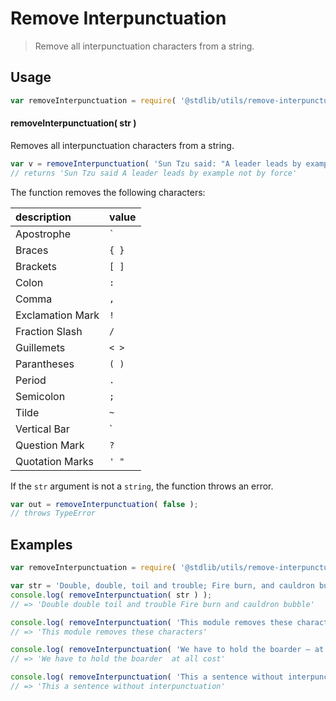 # Remove Interpunctuation

> Remove all interpunctuation characters from a string.


<!-- <intro> -->

<!-- </intro> -->


<!-- <usage> -->

## Usage

``` javascript
var removeInterpunctuation = require( '@stdlib/utils/remove-interpunctuation-string' );
```

#### removeInterpunctuation( str )

Removes all interpunctuation characters from a string.


``` javascript
var v = removeInterpunctuation( 'Sun Tzu said: "A leader leads by example not by force."' );
// returns 'Sun Tzu said A leader leads by example not by force'
```

The function removes the following characters:

| description    | value   |
|:---------------|:--------|
| Apostrophe | `` ` `` |
| Braces | `{ }` |
| Brackets | `[ ]` |
| Colon | `:` |
| Comma | `,` |
| Exclamation Mark | `!` |
| Fraction Slash | `/` |
| Guillemets | `< >` |
| Parantheses | `( )` |
| Period | `.` |
| Semicolon | `;` |
| Tilde | `~` |
| Vertical Bar | `|` |
| Question Mark | `?` |
| Quotation Marks | `' "` |


If the `str` argument is not a `string`, the function throws an error.

``` javascript
var out = removeInterpunctuation( false );
// throws TypeError
```

<!-- </usage> -->


<!-- <examples> -->

## Examples

``` javascript
var removeInterpunctuation = require( '@stdlib/utils/remove-interpunctuation-string' );

var str = 'Double, double, toil and trouble; Fire burn, and cauldron bubble!';
console.log( removeInterpunctuation( str ) );
// => 'Double double toil and trouble Fire burn and cauldron bubble'

console.log( removeInterpunctuation( 'This module removes these characters: `{}[]:,!/<>().;~|?\'"' ) );
// => 'This module removes these characters'

console.log( removeInterpunctuation( 'We have to hold the boarder – at all cost' ) );
// => 'We have to hold the boarder  at all cost'

console.log( removeInterpunctuation( 'This a sentence without interpunctuation' ) );
// => 'This a sentence without interpunctuation'
```

<!-- </examples> -->


<!-- <links> -->

<!-- </links> -->
